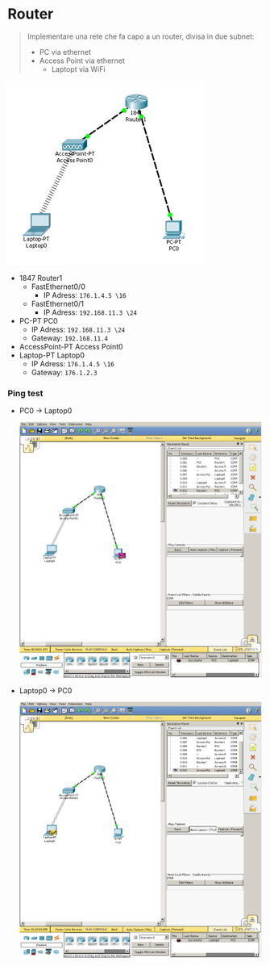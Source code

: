 # Router

> Implementare una rete che fa capo a un router, divisa in due subnet:
>
> - PC via ethernet
> - Access Point via ethernet
>   - Laptopt via WiFi

![](./net.png)

- 1847 Router1
  - FastEthernet0/0
    - IP Adress: `176.1.4.5 \16`
  - FastEthernet0/1
    - IP Adress: `192.168.11.3 \24`
- PC-PT PC0
  - IP Adress: `192.168.11.3 \24`
  - Gateway: `192.168.11.4`
- AccessPoint-PT Access Point0
- Laptop-PT Laptop0
  - IP Adress: `176.1.4.5 \16`
  - Gateway: `176.1.2.3`



### Ping test

+ PC0 -> Laptop0

  ![](./pc2lp.png)

+ Laptop0 -> PC0

  ![](./lp2pc.png)